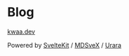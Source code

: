 # Blog

[kwaa.dev](https://kwaa.dev)

Powered by [SvelteKit](https://github.com/sveltejs/kit) / [MDSveX](https://github.com/pngwn/mdsvex) / [Urara](https://github.com/importantimport/urara)